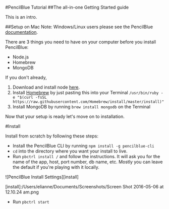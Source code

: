 #PencilBlue Tutorial
##The all-in-one Getting Started guide

This is an intro.



##Setup on Mac
Note: Windows/Linux users please see the PencilBlue [documentation].

There are 3 things you need to have on your computer before you install PencilBlue: 

- Node.js
- Homebrew
- MongoDB

If you don't already,

1. Download and install node [here][Node].
2. Install [Homebrew] by just pasting this into your Terminal 
`
/usr/bin/ruby -e "$(curl -fsSL https://raw.githubusercontent.com/Homebrew/install/master/install)"
`
3. Install MongoDB by running `brew install mongodb` on the Terminal

Now that your setup is ready let's move on to installation.

#Install

Install from scratch by following these steps:

- Install the PencilBlue CLI by running `npm install -g pencilblue-cli`
- `cd` into the directory where you want your install to live.
- Run `pbctrl install /` and follow the instructions. It will ask you for the name of the app, host, port number, db name, etc. Mostly you can leave the default if you're playing with it locally. 

![PencilBlue Install Settings][install]

[install]:/Users/elianne/Documents/Screenshots/Screen Shot 2016-05-06 at 12.10.24 am.png



- Run `pbctrl start`


[Node]: http://nodejs.org/download
[Homebrew]:http://brew.sh/
[documentation]:https://github.com/pencilblue/pencilblue/wiki/Quickstart:-Installation#-mac-installation

